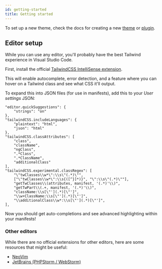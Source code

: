 ```yaml
---
id: getting-started
title: Getting started
---
```


To set up a new theme, check the docs for creating a new [theme](/docs/theme) or [plugin](/docs/plugin).

## Editor setup

While you can use any editor, you'll probably have the best Tailwind experience in Visual Studio Code.

First, install the official [TailwindCSS IntelliSense extension](https://marketplace.visualstudio.com/items?itemName=bradlc.vscode-tailwindcss).

This will enable autocomplete, error detection, and a feature where you can hover on a Tailwind class and see what CSS it'll output.

To expand this into JSON files (for use in manifests), add this to your *User settings* JSON:
```
"editor.quickSuggestions": {
	"strings": "on"
},
"tailwindCSS.includeLanguages": {
	"plaintext": "html",
	"json": "html"
},
"tailwindCSS.classAttributes": [
	"class",
	"className",
	"ngClass",
	".*Class",
	".*ClassName",
	"additionalClass"
],
"tailwindCSS.experimental.classRegex": [
	"\"twClasses\\w*\":\\s\"(.*)\"",
	["\"twClasses\\w*\":\\s{([^}]*)}", "\":\\s\"(.*)\""],
	"getTwClasses\\(attributes, manifest, '(.*)'\\)",
	"getTwPart\\(.+, manifest, '(.*)'\\)",
	"className:\\s[\"'](.*)[\"']",
	"\\w+ClassName:\\s[\"'](.*)[\"']",
	"\\additionalClass\\w*:\\s[\"'](.*)[\"']",
],
```

Now you should get auto-completions and see advanced highlighting within your manifests!

### Other editors

While there are no official extensions for other editors, here are some resources that might be useful:
- [NeoVim](https://elijahmanor.com/blog/neovim-tailwindcss)
- [JetBrains (PHPStorm / WebStorm)](https://www.jetbrains.com/help/phpstorm/tailwind-css.html#ws_css_tailwind_preview_resulting_css)
